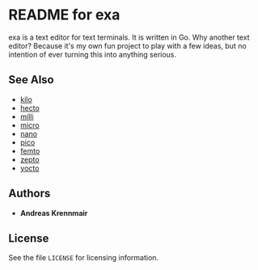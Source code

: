# README for exa

exa is a text editor for text terminals. It is written in Go. Why another text 
editor? Because it's my own fun project to play with a few ideas, but no 
intention of ever turning this into anything serious.

## See Also

* [kilo](https://github.com/antirez/kilo)
* [hecto](https://www.philippflenker.com/hecto/)
* [milli](https://github.com/dgr8akki/Milli-The-text-editor)
* [micro](https://micro-editor.github.io/)
* [nano](https://www.nano-editor.org/)
* [pico](https://web.archive.org/web/20181225030831/https://www.washington.edu/pine/overview/project-history.html)
* [femto](https://github.com/frapa/femto)
* [zepto](https://github.com/hughbarney/zepto)
* [yocto](https://github.com/akrennmair/yocto)

## Authors

- **Andreas Krennmair** 

## License

See the file `LICENSE` for licensing information.
